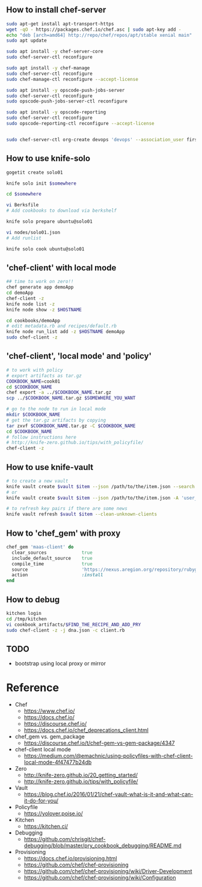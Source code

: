 ## How to install chef-server
```bash
sudo apt-get install apt-transport-https
wget -qO - https://packages.chef.io/chef.asc | sudo apt-key add -
echo "deb [arch=amd64] http://repo/chef/repos/apt/stable xenial main" | sudo tee /etc/apt/sources.list.d/chef-stable.list
sudo apt update

sudo apt install -y chef-server-core
sudo chef-server-ctl reconfigure

sudo apt install -y chef-manage
sudo chef-server-ctl reconfigure
sudo chef-manage-ctl reconfigure --accept-license

sudo apt install -y opscode-push-jobs-server
sudo chef-server-ctl reconfigure
sudo opscode-push-jobs-server-ctl reconfigure

sudo apt install -y opscode-reporting
sudo chef-server-ctl reconfigure
sudo opscode-reporting-ctl reconfigure --accept-license


sudo chef-server-ctl org-create devops 'devops' --association_user firstname_lastname --filename devops.pem
```


## How to use knife-solo

```sh
gogetit create solo01

knife solo init $somewhere

cd $somewhere

vi Berksfile
# Add cookbooks to download via berkshelf

knife solo prepare ubuntu@solo01

vi nodes/solo01.json
# Add runlist

knife solo cook ubuntu@solo01
```

## 'chef-client' with local mode
```bash
## time to work on zero!!
chef generate app demoApp
cd demoApp
chef-client -z
knife node list -z
knife node show -z $HOSTNAME

cd cookbooks/demoApp
# edit metadata.rb and recipes/default.rb
knife node run_list add -z $HOSTNAME demoApp
sudo chef-client -z
```
## 'chef-client', 'local mode' and 'policy'
```bash
# to work with policy
# export artifacts as tar.gz
COOKBOOK_NAME=cook01
cd $COOKBOOK_NAME
chef export -a ../$COOKBOOK_NAME.tar.gz
scp ../$COOKBOOK_NAME.tar.gz $SOMEWHERE_YOU_WANT

# go to the node to run in local mode
mkdir $COOKBOOK_NAME
# get the tar.gz artifacts by copying
tar zxvf $COOKBOOK_NAME.tar.gz -C $COOKBOOK_NAME
cd $COOKBOOK_NAME
# follow instructions here
# http://knife-zero.github.io/tips/with_policyfile/
chef-client -z
```

## How to use knife-vault
```bash
# to create a new vault
knife vault create $vault $item --json /path/to/the/item.json --search '*:*' -M client
# or
knife vault create $vault $item --json /path/to/the/item.json -A 'user_a,user_b,node01,node02' -M client

# to refresh key pairs if there are some news
knife vault refresh $vault $item --clean-unknown-clients
```

## How to 'chef_gem' with proxy
```ruby
chef_gem 'maas-client' do
  clear_sources             true
  include_default_source    true
  compile_time              true
  source                    'https://nexus.aregion.org/repository/rubygems-proxy/'
  action                    :install
end
```

## How to debug
```bash
kitchen login
cd /tmp/kitchen
vi cookbook_artifacts/$FIND_THE_RECIPE_AND_ADD_PRY
sudo chef-client -z -j dna.json -c client.rb
```

## TODO
- bootstrap using local proxy or mirror

# Reference
- Chef
  - https://www.chef.io/
  - https://docs.chef.io/
  - https://discourse.chef.io/
  - https://docs.chef.io/chef_deprecations_client.html
- chef_gem vs. gem_package
  - https://discourse.chef.io/t/chef-gem-vs-gem-package/4347
- chef-client local mode
  - https://medium.com/@emachnic/using-policyfiles-with-chef-client-local-mode-4f47477b24db
- Zero
  - http://knife-zero.github.io/20_getting_started/
  - http://knife-zero.github.io/tips/with_policyfile/
- Vault
  - https://blog.chef.io/2016/01/21/chef-vault-what-is-it-and-what-can-it-do-for-you/
- Policyfile
  - https://yolover.poise.io/
- Kitchen
  - https://kitchen.ci/
- Debugging
  - https://github.com/chrisgit/chef-debugging/blob/master/pry_cookbook_debugging/README.md
- Provisioning
  - https://docs.chef.io/provisioning.html
  - https://github.com/chef/chef-provisioning
  - https://github.com/chef/chef-provisioning/wiki/Driver-Development
  - https://github.com/chef/chef-provisioning/wiki/Configuration
